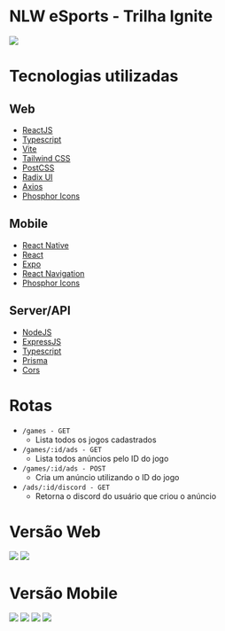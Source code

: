 # NLW eSports - Trilha Ignite

![](https://raw.githubusercontent.com/gist/devmatheusmota/4e5af7298b72906d707c555c8e9727fa/raw/d18c1f89f0ecd8a1f3733c92deb1136348a1213c/nlw.svg)

# Tecnologias utilizadas

## Web

<!-- - [React](https://pt-br.reactjs.org/) -->

- <a href='https://pt-br.reactjs.org/' target='blank'>ReactJS</a>
- [Typescript](https://www.typescriptlang.org/)
- [Vite](https://vitejs.dev/)
- [Tailwind CSS](https://tailwindcss.com/)
- [PostCSS](https://postcss.org/)
- [Radix UI](https://www.radix-ui.com/)
- [Axios](https://axios-http.com/ptbr/)
- [Phosphor Icons](https://phosphoricons.com/)

## Mobile

- [React Native](https://reactnative.dev/)
- [React](https://pt-br.reactjs.org/)
- [Expo](https://expo.dev/)
- [React Navigation](https://reactnavigation.org/)
- [Phosphor Icons](https://phosphoricons.com/)

## Server/API

- [NodeJS](https://nodejs.org/en/)
- [ExpressJS](https://expressjs.com/pt-br/)
- [Typescript](https://www.typescriptlang.org/)
- [Prisma](https://www.prisma.io/)
- [Cors](https://github.com/expressjs/cors)

# Rotas

- `/games - GET`
  - Lista todos os jogos cadastrados
- `/games/:id/ads - GET`
  - Lista todos anúncios pelo ID do jogo
- `/games/:id/ads - POST`
  - Cria um anúncio utilizando o ID do jogo
- `/ads/:id/discord - GET`
  - Retorna o discord do usuário que criou o anúncio

# Versão Web

![](https://gist.github.com/devmatheusmota/d8ac57a2fb99a171afe51fdf5f8567ce/raw/1548bafdcae3390ebe724b27ee0388eeffcd17c1/Screenshot_1.png)
![](https://gist.github.com/devmatheusmota/d8ac57a2fb99a171afe51fdf5f8567ce/raw/1548bafdcae3390ebe724b27ee0388eeffcd17c1/Screenshot_2.png)

# Versão Mobile

![](https://gist.github.com/devmatheusmota/d8ac57a2fb99a171afe51fdf5f8567ce/raw/1548bafdcae3390ebe724b27ee0388eeffcd17c1/Screenshot_2022-09-21-17-44-48-076_host.exp.exponent.jpg)
![](https://gist.github.com/devmatheusmota/d8ac57a2fb99a171afe51fdf5f8567ce/raw/1548bafdcae3390ebe724b27ee0388eeffcd17c1/Screenshot_2022-09-21-17-46-48-125_host.exp.exponent.jpg)
![](https://gist.github.com/devmatheusmota/d8ac57a2fb99a171afe51fdf5f8567ce/raw/1548bafdcae3390ebe724b27ee0388eeffcd17c1/Screenshot_2022-09-21-17-53-33-694_host.exp.exponent.jpg)
![](https://gist.github.com/devmatheusmota/d8ac57a2fb99a171afe51fdf5f8567ce/raw/1548bafdcae3390ebe724b27ee0388eeffcd17c1/Screenshot_2022-09-21-17-53-38-335_host.exp.exponent.jpg)
